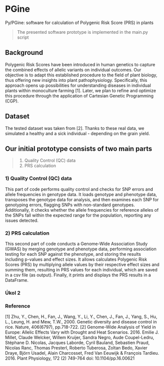 # PGine
Py/PGine: software for calculation of Polygenic Risk Score (PRS) in plants
> The presented software prototype is implemented in the main.py script

## Background
Polygenic Risk Scores have been introduced in human genetics to capture the combined effects of allelic variants on individual outcomes. 
Our objective is to adapt this established procedure to the field of plant biology, thus offering new insights into plant pathophysiology. 
Specifically, this approach opens up possibilities for understanding diseases in individual plants within monoculture farming [1].
Later, we plan to refine and optimize this procedure through the application of Cartesian Genetic Programming (CGP).

## Dataset
The tested dataset was taken from [2]. Thanks to these real data, we simulated a healthy and a sick individual - depending on the grain yield. 

## Our initial prototype consists of two main parts
> 1) Quality Control (QC) data
> 2) PRS calculation

### 1) Quality Control (QC) data
This part of code performs quality control and checks for SNP errors and allele frequencies in genotype data. 
It loads genotype and phenotype data, transposes the genotype data for analysis, and then examines each SNP for genotyping errors, 
flagging SNPs with non-standard genotypes. Additionally, it checks whether the allele frequencies for reference alleles of the SNPs 
fall within the expected range for the population, reporting any issues detected.

### 2) PRS calculation
This second part of code conducts a Genome-Wide Association Study (GWAS) by merging genotype and phenotype data, 
performing association testing for each SNP against the phenotype, and storing the results including p-values and effect sizes. 
It allows calculates Polygenic Risk Scores (PRS) by multiplying allele values by their respective effect sizes and summing them, 
resulting in PRS values for each individual, which are saved in a csv file (as output). 
Finally, it prints and displays the PRS results in a DataFrame.

### Úkol 2




### Reference
[1] Zhu, Y., Chen, H., Fan, J., Wang, Y., Li, Y., Chen, J., Fan, J., Yang, S., Hu, L., Leung, H. and Mew, T.W., 2000. Genetic diversity and disease control in rice. Nature, 406(6797), pp.718-722.
[2] Genome-Wide Analysis of Yield in Europe: Allelic Effects Vary with Drought and Heat Scenarios. 2016. Emilie J. Millet, Claude Welcker, Willem Kruijer, Sandra Negro, Aude Coupel-Ledru, Stéphane D. Nicolas, Jacques Laborde, Cyril Bauland, Sebastien Praud, Nicolas Ranc, Thomas Presterl, Roberto Tuberosa, Zoltan Bedo, Xavier Draye, Björn Usadel, Alain Charcosset, Fred Van Eeuwijk & François Tardieu. 2016. Plant Physiology, 172 (2) 749-764 doi: 10.1104/pp.16.00621
